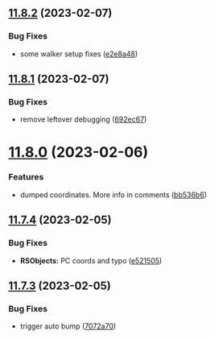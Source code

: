 ## [11.8.2](https://github.com/Torwent/WaspLib/compare/v11.8.1...v11.8.2) (2023-02-07)


### Bug Fixes

* some walker setup fixes ([e2e8a48](https://github.com/Torwent/WaspLib/commit/e2e8a483ccbe0326ddc9c1da10c74a416d15fb20))



## [11.8.1](https://github.com/Torwent/WaspLib/compare/v11.8.0...v11.8.1) (2023-02-07)


### Bug Fixes

* remove leftover debugging ([692ec67](https://github.com/Torwent/WaspLib/commit/692ec6730ed81f22281fb06f6ee6958b5451b29c))



# [11.8.0](https://github.com/Torwent/WaspLib/compare/v11.7.4...v11.8.0) (2023-02-06)


### Features

* dumped coordinates. More info in comments ([bb536b6](https://github.com/Torwent/WaspLib/commit/bb536b6c8a91e766cb820855a1958ade316d3517))



## [11.7.4](https://github.com/Torwent/WaspLib/compare/v11.7.3...v11.7.4) (2023-02-05)


### Bug Fixes

* **RSObjects:** PC coords and typo ([e521505](https://github.com/Torwent/WaspLib/commit/e5215057f1c0e850b6615e724aa2266b522f5f58))



## [11.7.3](https://github.com/Torwent/WaspLib/compare/v11.7.2...v11.7.3) (2023-02-05)


### Bug Fixes

* trigger auto bump ([7072a70](https://github.com/Torwent/WaspLib/commit/7072a700e9f5ba24eaac6f2e4b819112563c6434))



